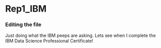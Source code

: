 # Rep1_IBM
### Editing the file
Just doing what the IBM peeps are asking.
Lets see when I complete the IBM Data Science Professional Certificate!

